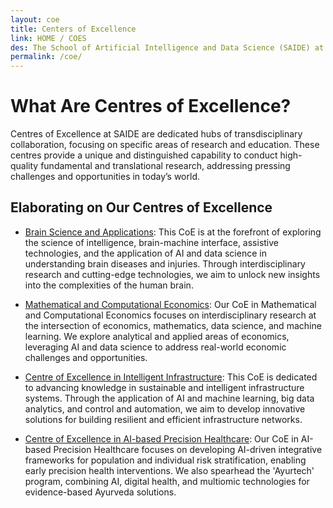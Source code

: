 ```yaml
---
layout: coe
title: Centers of Excellence
link: HOME / COES
des: The School of Artificial Intelligence and Data Science (SAIDE) at is proud to host Centres of Excellence (CoE) dedicated to advancing research and education in highly specialized areas. Our CoEs bring together groups of faculty members with a shared focus to drive cutting-edge research and offer specialized courses in their respective domains.
permalink: /coe/
---
```


# What Are Centres of Excellence?
Centres of Excellence at SAIDE are dedicated hubs of transdisciplinary collaboration, focusing on specific areas of research and education. These centres provide a unique and distinguished capability to conduct high-quality fundamental and translational research, addressing pressing challenges and opportunities in today’s world.

## Elaborating on Our Centres of Excellence

- [Brain Science and Applications](https://cbsaiitj.wordpress.com/): This CoE is at the forefront of exploring the science of intelligence, brain-machine interface, assistive technologies, and the application of AI and data science in understanding brain diseases and injuries. Through interdisciplinary research and cutting-edge technologies, we aim to unlock new insights into the complexities of the human brain.

- [Mathematical and Computational Economics](https://cmceiitj.wordpress.com/): Our CoE in Mathematical and Computational Economics focuses on interdisciplinary research at the intersection of economics, mathematics, data science, and machine learning. We explore analytical and applied areas of economics, leveraging AI and data science to address real-world economic challenges and opportunities.

- [Centre of Excellence in Intelligent Infrastructure](https://sites.google.com/iitj.ac.in/cii/about): This CoE is dedicated to advancing knowledge in sustainable and intelligent infrastructure systems. Through the application of AI and machine learning, big data analytics, and control and automation, we aim to develop innovative solutions for building resilient and efficient infrastructure networks.

- [Centre of Excellence in AI-based Precision Healthcare](): Our CoE in AI-based Precision Healthcare focuses on developing AI-driven integrative frameworks for population and individual risk stratification, enabling early precision health interventions. We also spearhead the 'Ayurtech' program, combining AI, digital health, and multiomic technologies for evidence-based Ayurveda solutions.


<style>
  /* page-banner image */
.background-about{
background-image: url("{{ site.baseurl }}/images/CoE.png");
}
</style>
